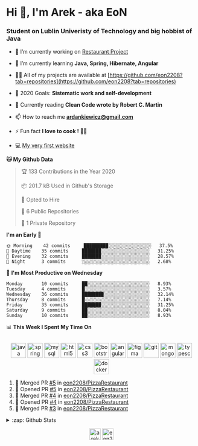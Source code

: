 <h1> Hi 👋, I'm Arek - aka EoN </h1>
<h3> Student on Lublin Univeristy of Technology and big hobbist of Java</h3>

- 🔭 I’m currently working on [Restaurant Project](https://github.com/eon2208/PizzaRestaurant)

- 🌱 I’m currently learning **Java, Spring, Hibernate, Angular**

- 👨‍💻 All of my projects are available at [https://github.com/eon2208?tab=repositories](https://github.com/eon2208?tab=repositories)

- 🥅 2020 Goals: **Sistematic work and self-development**

- 📖 Currently reading **Clean Code wrote by Robert C. Martin**

- 📫 How to reach me **ardankiewicz@gmail.com**

- ⚡ Fun fact **I love to cook ! 🍖🍳**

- 💻 [My very first website][website] 


<!--START_SECTION:waka-->
**🐱 My Github Data** 

> 🏆 133 Contributions in the Year 2020
 > 
> 📦 201.7 kB Used in Github's Storage 
 > 
> 💼 Opted to Hire
 > 
> 📜 6 Public Repositories
 > 
> 🔑 1 Private Repository 
 > 
**I'm an Early 🐤** 

```text
🌞 Morning    42 commits     █████████░░░░░░░░░░░░░░░░   37.5% 
🌆 Daytime    35 commits     ███████░░░░░░░░░░░░░░░░░░   31.25% 
🌃 Evening    32 commits     ███████░░░░░░░░░░░░░░░░░░   28.57% 
🌙 Night      3 commits      ░░░░░░░░░░░░░░░░░░░░░░░░░   2.68%

```
📅 **I'm Most Productive on Wednesday** 

```text
Monday       10 commits     ██░░░░░░░░░░░░░░░░░░░░░░░   8.93% 
Tuesday      4 commits      █░░░░░░░░░░░░░░░░░░░░░░░░   3.57% 
Wednesday    36 commits     ████████░░░░░░░░░░░░░░░░░   32.14% 
Thursday     8 commits      █░░░░░░░░░░░░░░░░░░░░░░░░   7.14% 
Friday       35 commits     ███████░░░░░░░░░░░░░░░░░░   31.25% 
Saturday     9 commits      ██░░░░░░░░░░░░░░░░░░░░░░░   8.04% 
Sunday       10 commits     ██░░░░░░░░░░░░░░░░░░░░░░░   8.93%

```


📊 **This Week I Spent My Time On** 

```text
```


<!--END_SECTION:waka-->

<p align="center">
<img src="https://devicons.github.io/devicon/devicon.git/icons/java/java-original-wordmark.svg" alt="java" width="40" height="40"/> 
<img src="https://www.vectorlogo.zone/logos/springio/springio-icon.svg" alt="spring" width="40" height="40"/> 
<img src="https://devicons.github.io/devicon/devicon.git/icons/mysql/mysql-original-wordmark.svg" alt="mysql" width="40" height="40"/> 
<img src="https://devicons.github.io/devicon/devicon.git/icons/html5/html5-original-wordmark.svg" alt="html5" width="40" height="40"/> 
<img src="https://devicons.github.io/devicon/devicon.git/icons/css3/css3-original-wordmark.svg" alt="css3" width="40" height="40"/> 
<img src="https://devicons.github.io/devicon/devicon.git/icons/bootstrap/bootstrap-plain.svg" alt="bootstrap" width="40" height="40"/> 
<img src="https://devicons.github.io/devicon/devicon.git/icons/angularjs/angularjs-original.svg" alt="angularjs" width="40" height="40"/>
<img src="https://www.vectorlogo.zone/logos/figma/figma-icon.svg" alt="figma" width="40" height="40"/> 
<img src="https://www.vectorlogo.zone/logos/git-scm/git-scm-icon.svg" alt="git" width="40" height="40"/> 
<img src="https://devicons.github.io/devicon/devicon.git/icons/mongodb/mongodb-original-wordmark.svg" alt="mongodb" width="40" height="40"/> 
<img src="https://devicons.github.io/devicon/devicon.git/icons/typescript/typescript-original.svg" alt="typescript" width="40" height="40"/>
<img src="https://devicons.github.io/devicon/devicon.git/icons/docker/docker-original-wordmark.svg" alt="docker" width="40" height="40"/>
</p>


<!--START_SECTION:activity-->
1. 🎉 Merged PR [#5](https://github.com//eon2208/PizzaRestaurant/pull/5) in [eon2208/PizzaRestaurant](https://github.com//eon2208/PizzaRestaurant)
2. 💪 Opened PR [#5](https://github.com//eon2208/PizzaRestaurant/pull/5) in [eon2208/PizzaRestaurant](https://github.com//eon2208/PizzaRestaurant)
3. 🎉 Merged PR [#4](https://github.com//eon2208/PizzaRestaurant/pull/4) in [eon2208/PizzaRestaurant](https://github.com//eon2208/PizzaRestaurant)
4. 💪 Opened PR [#4](https://github.com//eon2208/PizzaRestaurant/pull/4) in [eon2208/PizzaRestaurant](https://github.com//eon2208/PizzaRestaurant)
5. 🎉 Merged PR [#3](https://github.com//eon2208/PizzaRestaurant/pull/3) in [eon2208/PizzaRestaurant](https://github.com//eon2208/PizzaRestaurant)
<!--END_SECTION:activity-->

<details>
  <summary>:zap: Github Stats</summary>
  <img align="left" alt="codeSTACKr's Github Stats" src="https://github-readme-stats.codestackr.vercel.app/api?username=eon2208&show_icons=true&hide_border=true" />
 <img align="left" src="https://github-readme-stats.vercel.app/api/top-langs/?username=eon2208&layout=compact" alt="eon2208" /></p>
</details>


<p align="center">
<a href="https://linkedin.com/in/arek dankiewicz" target="blank"><img align="center" src="https://cdn.jsdelivr.net/npm/simple-icons@3.0.1/icons/linkedin.svg" alt="arek dankiewicz" height="30" width="30" /></a>
<a href="https://instagram.com/eon2208" target="blank"><img align="center" src="https://cdn.jsdelivr.net/npm/simple-icons@3.0.1/icons/instagram.svg" alt="eon2208" height="30" width="30" /></a>
</p>

[website]: https://jardan.biz/
